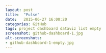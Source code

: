 ```yaml
---
layout: post
title:  "Pulse"
date:   2015-06-27 16:00:20
categories: GitHub
tags: project dashboard dataviz list empty
screenshot: github-dashboard-1.jpg
alt-screenshots: 
- github-dashboard-1-empty.jpg
---
```

